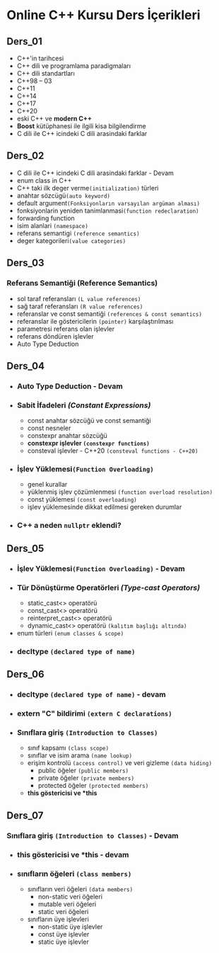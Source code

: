 # Online C++ Kursu Ders İçerikleri

## Ders_01
+ C++'in tarihcesi
+ C++ dili ve programlama paradigmaları
+ C++ dili standartları
+ C++98 – 03
+ C++11
+ C++14
+ C++17
+ C++20
+ eski C++ ve **modern C++**
+ **Boost** kütüphanesi ile ilgili kisa bilgilendirme
+ C dili ile C++ icindeki C dili arasindaki farklar

## Ders_02
+ C dili ile C++ icindeki C dili arasindaki farklar - Devam
+ enum class in C++
+ C++ taki ilk deger verme`(initialization)` türleri
+ anahtar sözcügü`(auto keyword)`
+ default argument`(Fonksiyonların varsayılan argüman alması)`
+ fonksiyonlarin yeniden tanimlanmasi`(function redeclaration)`
+ forwarding function
+ isim alanlari `(namespace)`
+ referans semantigi `(reference semantics)`
+ deger kategorileri`(value categories)`

## Ders_03
### Referans Semantiği (Reference Semantics)
+ sol taraf referansları `(L value references)`
+ sağ taraf referansları `(R value references)`
+ referanslar ve const semantiği `(references & const semantics)`
+ referanslar ile göstericilerin `(pointer)` karşılaştırılması
+ parametresi referans olan işlevler
+ referans döndüren işlevler
+ Auto Type Deduction

## Ders_04
+ ### Auto Type Deduction - Devam
+ ### Sabit İfadeleri _(Constant Expressions)_
    + const anahtar sözcüğü ve const semantiği
    + const nesneler
    + constexpr anahtar sözcüğü
    + **constexpr işlevler `(constexpr functions)`**
    + consteval işlevler - C++20 `(consteval functions - C++20)`
+ ### İşlev Yüklemesi`(Function Overloading)`
    + genel kurallar
    + yüklenmiş işlev çözümlenmesi `(function overload resolution)`
    + const yüklemesi `(const overloading)`
    + işlev yüklemesinde dikkat edilmesi gereken durumlar
+ ### C++ a neden `nullptr` eklendi?

## Ders_05
+ ### İşlev Yüklemesi`(Function Overloading)` - Devam
+ ### Tür Dönüştürme Operatörleri _(Type-cast Operators)_
    + static_cast<> operatörü
    + const_cast<> operatörü
    + reinterpret_cast<> operatörü
    + dynamic_cast<> operatörü `(kalıtım başlığı altında)`
+ enum türleri `(enum classes & scope)`
+ ### decltype `(declared type of name)`

## Ders_06
+ ### decltype `(declared type of name)` - devam
+ ### extern "C" bildirimi `(extern C declarations)`
+ ### **Sınıflara giriş `(Introduction to Classes)`**
    + sınıf kapsamı `(class scope)`
    + sınıflar ve isim arama `(name lookup)`
    + erişim kontrolü `(access control)` ve veri gizleme `(data hiding)`
        + public öğeler `(public members)`
        + private öğeler `(private members)`
        + protected öğeler `(protected members)`
  + **this göstericisi ve \*this**

## Ders_07
### Sınıflara giriş `(Introduction to Classes)` - Devam
+ ### this göstericisi ve \*this - devam
+ ### sınıfların öğeleri `(class members)`
    + sınıfların veri öğeleri `(data members)`
        + non-static veri öğeleri
        + mutable veri öğeleri
        + static veri öğeleri
    + sınıfların üye işlevleri
        + non-static üye işlevler
        + const üye işlevler
        + static üye işlevler
